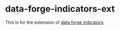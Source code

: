 # data-forge-indicators-ext

This is for the extension of [data forge indicators](https://data-forge.github.io/data-forge-indicators/).
